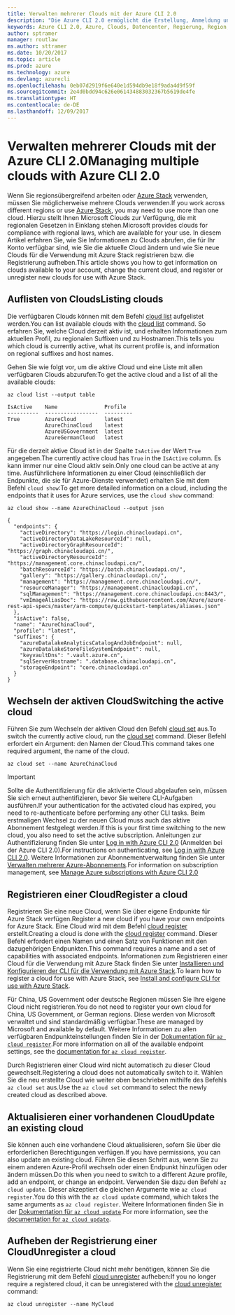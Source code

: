 ```yaml
---
title: Verwalten mehrerer Clouds mit der Azure CLI 2.0
description: "Die Azure CLI 2.0 ermöglicht die Erstellung, Anmeldung und Verwaltung von bzw. bei verschiedenen Clouds."
keywords: Azure CLI 2.0, Azure, Clouds, Datencenter, Regierung, Region, China, Deutschland
author: sptramer
manager: routlaw
ms.author: sttramer
ms.date: 10/20/2017
ms.topic: article
ms.prod: azure
ms.technology: azure
ms.devlang: azurecli
ms.openlocfilehash: 0eb07d2919f6e640e1d594db9e18f9ada4d9f59f
ms.sourcegitcommit: 2e4d0bdd94c626e061434883032367b5619de4fe
ms.translationtype: HT
ms.contentlocale: de-DE
ms.lasthandoff: 12/09/2017
---
```

# <a name="managing-multiple-clouds-with-azure-cli-20"></a><span data-ttu-id="39f95-104">Verwalten mehrerer Clouds mit der Azure CLI 2.0</span><span class="sxs-lookup"><span data-stu-id="39f95-104">Managing multiple clouds with Azure CLI 2.0</span></span>

<span data-ttu-id="39f95-105">Wenn Sie regionsübergreifend arbeiten oder [Azure Stack](https://docs.microsoft.com/en-us/azure/azure-stack/user/) verwenden, müssen Sie möglicherweise mehrere Clouds verwenden.</span><span class="sxs-lookup"><span data-stu-id="39f95-105">If you work across different regions or use [Azure Stack](https://docs.microsoft.com/en-us/azure/azure-stack/user/), you may need to use more than one cloud.</span></span> <span data-ttu-id="39f95-106">Hierzu stellt Ihnen Microsoft Clouds zur Verfügung, die mit regionalen Gesetzen in Einklang stehen.</span><span class="sxs-lookup"><span data-stu-id="39f95-106">Microsoft provides clouds for compliance with regional laws, which are available for your use.</span></span> <span data-ttu-id="39f95-107">In diesem Artikel erfahren Sie, wie Sie Informationen zu Clouds abrufen, die für Ihr Konto verfügbar sind, wie Sie die aktuelle Cloud ändern und wie Sie neue Clouds für die Verwendung mit Azure Stack registrieren bzw. die Registrierung aufheben.</span><span class="sxs-lookup"><span data-stu-id="39f95-107">This article shows you how to get information on clouds available to your account, change the current cloud, and register or unregister new clouds for use with Azure Stack.</span></span>

## <a name="listing-clouds"></a><span data-ttu-id="39f95-108">Auflisten von Clouds</span><span class="sxs-lookup"><span data-stu-id="39f95-108">Listing clouds</span></span>

<span data-ttu-id="39f95-109">Die verfügbaren Clouds können mit dem Befehl [cloud list](/cli/azure/cloud#list) aufgelistet werden.</span><span class="sxs-lookup"><span data-stu-id="39f95-109">You can list available clouds with the [cloud list](/cli/azure/cloud#list) command.</span></span> <span data-ttu-id="39f95-110">So erfahren Sie, welche Cloud derzeit aktiv ist, und erhalten Informationen zum aktuellen Profil, zu regionalen Suffixen und zu Hostnamen.</span><span class="sxs-lookup"><span data-stu-id="39f95-110">This tells you which cloud is currently active, what its current profile is, and information on regional suffixes and host names.</span></span>

<span data-ttu-id="39f95-111">Gehen Sie wie folgt vor, um die aktive Cloud und eine Liste mit allen verfügbaren Clouds abzurufen:</span><span class="sxs-lookup"><span data-stu-id="39f95-111">To get the active cloud and a list of all the available clouds:</span></span>

```azurecli
az cloud list --output table
```

```output
IsActive    Name               Profile
----------  -----------------  ---------
True        AzureCloud         latest
            AzureChinaCloud    latest
            AzureUSGovernment  latest
            AzureGermanCloud   latest
```

<span data-ttu-id="39f95-112">Für die derzeit aktive Cloud ist in der Spalte `IsActive` der Wert `True` angegeben.</span><span class="sxs-lookup"><span data-stu-id="39f95-112">The currently active cloud has `True` in the `IsActive` column.</span></span> <span data-ttu-id="39f95-113">Es kann immer nur eine Cloud aktiv sein.</span><span class="sxs-lookup"><span data-stu-id="39f95-113">Only one cloud can be active at any time.</span></span> <span data-ttu-id="39f95-114">Ausführlichere Informationen zu einer Cloud (einschließlich der Endpunkte, die sie für Azure-Dienste verwendet) erhalten Sie mit dem Befehl `cloud show`:</span><span class="sxs-lookup"><span data-stu-id="39f95-114">To get more detailed information on a cloud, including the endpoints that it uses for Azure services, use the `cloud show` command:</span></span>

```azurecli
az cloud show --name AzureChinaCloud --output json
```

```output
{
  "endpoints": {
    "activeDirectory": "https://login.chinacloudapi.cn",
    "activeDirectoryDataLakeResourceId": null,
    "activeDirectoryGraphResourceId": "https://graph.chinacloudapi.cn/",
    "activeDirectoryResourceId": "https://management.core.chinacloudapi.cn/",
    "batchResourceId": "https://batch.chinacloudapi.cn/",
    "gallery": "https://gallery.chinacloudapi.cn/",
    "management": "https://management.core.chinacloudapi.cn/",
    "resourceManager": "https://management.chinacloudapi.cn",
    "sqlManagement": "https://management.core.chinacloudapi.cn:8443/",
    "vmImageAliasDoc": "https://raw.githubusercontent.com/Azure/azure-rest-api-specs/master/arm-compute/quickstart-templates/aliases.json"
  },
  "isActive": false,
  "name": "AzureChinaCloud",
  "profile": "latest",
  "suffixes": {
    "azureDatalakeAnalyticsCatalogAndJobEndpoint": null,
    "azureDatalakeStoreFileSystemEndpoint": null,
    "keyvaultDns": ".vault.azure.cn",
    "sqlServerHostname": ".database.chinacloudapi.cn",
    "storageEndpoint": "core.chinacloudapi.cn"
  }
}
```

## <a name="switching-the-active-cloud"></a><span data-ttu-id="39f95-115">Wechseln der aktiven Cloud</span><span class="sxs-lookup"><span data-stu-id="39f95-115">Switching the active cloud</span></span>

<span data-ttu-id="39f95-116">Führen Sie zum Wechseln der aktiven Cloud den Befehl [cloud set](/cli/azure/cloud#set) aus.</span><span class="sxs-lookup"><span data-stu-id="39f95-116">To switch the currently active cloud, run the [cloud set](/cli/azure/cloud#set) command.</span></span> <span data-ttu-id="39f95-117">Dieser Befehl erfordert ein Argument: den Namen der Cloud.</span><span class="sxs-lookup"><span data-stu-id="39f95-117">This command takes one required argument, the name of the cloud.</span></span>

```azurecli
az cloud set --name AzureChinaCloud
```

> [!IMPORTANT]
> <span data-ttu-id="39f95-118">Sollte die Authentifizierung für die aktivierte Cloud abgelaufen sein, müssen Sie sich erneut authentifizieren, bevor Sie weitere CLI-Aufgaben ausführen.</span><span class="sxs-lookup"><span data-stu-id="39f95-118">If your authentication for the activated cloud has expired, you need to re-authenticate before performing any other CLI tasks.</span></span> <span data-ttu-id="39f95-119">Beim erstmaligen Wechsel zu der neuen Cloud muss auch das aktive Abonnement festgelegt werden.</span><span class="sxs-lookup"><span data-stu-id="39f95-119">If this is your first time switching to the new cloud, you also need to set the active subscription.</span></span>
> <span data-ttu-id="39f95-120">Anleitungen zur Authentifizierung finden Sie unter [Log in with Azure CLI 2.0](authenticate-azure-cli.md) (Anmelden bei der Azure CLI 2.0).</span><span class="sxs-lookup"><span data-stu-id="39f95-120">For instructions on authenticating, see [Log in with Azure CLI 2.0](authenticate-azure-cli.md).</span></span> <span data-ttu-id="39f95-121">Weitere Informationen zur Abonnementverwaltung finden Sie unter [Verwalten mehrerer Azure-Abonnements](manage-azure-subscriptions-azure-cli.md).</span><span class="sxs-lookup"><span data-stu-id="39f95-121">For information on subscription management, see [Manage Azure subscriptions with Azure CLI 2.0](manage-azure-subscriptions-azure-cli.md)</span></span>

## <a name="register-a-cloud"></a><span data-ttu-id="39f95-122">Registrieren einer Cloud</span><span class="sxs-lookup"><span data-stu-id="39f95-122">Register a cloud</span></span>

<span data-ttu-id="39f95-123">Registrieren Sie eine neue Cloud, wenn Sie über eigene Endpunkte für Azure Stack verfügen.</span><span class="sxs-lookup"><span data-stu-id="39f95-123">Register a new cloud if you have your own endpoints for Azure Stack.</span></span> <span data-ttu-id="39f95-124">Eine Cloud wird mit dem Befehl [cloud register](/cli/azure/cloud#register) erstellt.</span><span class="sxs-lookup"><span data-stu-id="39f95-124">Creating a cloud is done with the [cloud register](/cli/azure/cloud#register) command.</span></span> <span data-ttu-id="39f95-125">Dieser Befehl erfordert einen Namen und einen Satz von Funktionen mit den dazugehörigen Endpunkten.</span><span class="sxs-lookup"><span data-stu-id="39f95-125">This command requires a name and a set of capabilities with associated endpoints.</span></span> <span data-ttu-id="39f95-126">Informationen zum Registrieren einer Cloud für die Verwendung mit Azure Stack finden Sie unter [Installieren und Konfigurieren der CLI für die Verwendung mit Azure Stack](/azure/azure-stack/user/azure-stack-connect-cli#connect-to-azure-stack).</span><span class="sxs-lookup"><span data-stu-id="39f95-126">To learn how to register a cloud for use with Azure Stack, see [Install and configure CLI for use with Azure Stack](/azure/azure-stack/user/azure-stack-connect-cli#connect-to-azure-stack).</span></span>

<span data-ttu-id="39f95-127">Für China, US Government oder deutsche Regionen müssen Sie Ihre eigene Cloud nicht registrieren.</span><span class="sxs-lookup"><span data-stu-id="39f95-127">You do not need to register your own cloud for China, US Government, or German regions.</span></span> <span data-ttu-id="39f95-128">Diese werden von Microsoft verwaltet und sind standardmäßig verfügbar.</span><span class="sxs-lookup"><span data-stu-id="39f95-128">These are managed by Microsoft and available by default.</span></span>  <span data-ttu-id="39f95-129">Weitere Informationen zu allen verfügbaren Endpunkteinstellungen finden Sie in der [Dokumentation für `az cloud register`](/cli/azure/cloud?view=azure-cli-latest#az_cloud_register).</span><span class="sxs-lookup"><span data-stu-id="39f95-129">For more information on all of the available endpoint settings, see the [documentation for `az cloud register`](/cli/azure/cloud?view=azure-cli-latest#az_cloud_register).</span></span>

<span data-ttu-id="39f95-130">Durch Registrieren einer Cloud wird nicht automatisch zu dieser Cloud gewechselt.</span><span class="sxs-lookup"><span data-stu-id="39f95-130">Registering a cloud does not automatically switch to it.</span></span> <span data-ttu-id="39f95-131">Wählen Sie die neu erstellte Cloud wie weiter oben beschrieben mithilfe des Befehls `az cloud set` aus.</span><span class="sxs-lookup"><span data-stu-id="39f95-131">Use the `az cloud set` command to select the newly created cloud as described above.</span></span>

## <a name="update-an-existing-cloud"></a><span data-ttu-id="39f95-132">Aktualisieren einer vorhandenen Cloud</span><span class="sxs-lookup"><span data-stu-id="39f95-132">Update an existing cloud</span></span>

<span data-ttu-id="39f95-133">Sie können auch eine vorhandene Cloud aktualisieren, sofern Sie über die erforderlichen Berechtigungen verfügen.</span><span class="sxs-lookup"><span data-stu-id="39f95-133">If you have permissions, you can also update an existing cloud.</span></span> <span data-ttu-id="39f95-134">Führen Sie diesen Schritt aus, wenn Sie zu einem anderen Azure-Profil wechseln oder einen Endpunkt hinzufügen oder ändern müssen.</span><span class="sxs-lookup"><span data-stu-id="39f95-134">Do this when you need to switch to a different Azure profile, add an endpoint, or change an endpoint.</span></span>
<span data-ttu-id="39f95-135">Verwenden Sie dazu den Befehl `az cloud update`. Dieser akzeptiert die gleichen Argumente wie `az cloud register`.</span><span class="sxs-lookup"><span data-stu-id="39f95-135">You do this with the `az cloud update` command, which takes the same arguments as `az cloud register`.</span></span> <span data-ttu-id="39f95-136">Weitere Informationen finden Sie in der [Dokumentation für `az cloud update`](/cli/azure/cloud?view=azure-cli-latest#az_cloud_update).</span><span class="sxs-lookup"><span data-stu-id="39f95-136">For more information, see the [documentation for `az cloud update`](/cli/azure/cloud?view=azure-cli-latest#az_cloud_update).</span></span>

## <a name="unregister-a-cloud"></a><span data-ttu-id="39f95-137">Aufheben der Registrierung einer Cloud</span><span class="sxs-lookup"><span data-stu-id="39f95-137">Unregister a cloud</span></span>

<span data-ttu-id="39f95-138">Wenn Sie eine registrierte Cloud nicht mehr benötigen, können Sie die Registrierung mit dem Befehl [cloud unregister](/cli/azure/cloud#unregister) aufheben:</span><span class="sxs-lookup"><span data-stu-id="39f95-138">If you no longer require a registered cloud, it can be unregistered with the [cloud unregister](/cli/azure/cloud#unregister) command:</span></span>

```azurecli
az cloud unregister --name MyCloud
```
